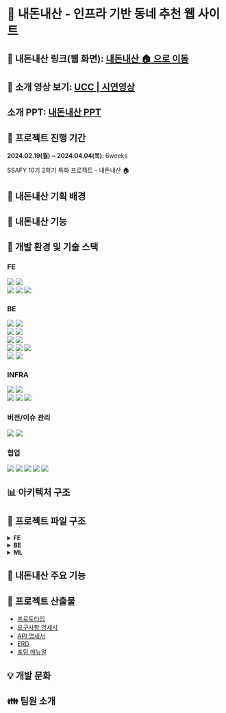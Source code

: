 # :house_with_garden: 내돈내산 - 인프라 기반 동네 추천 웹 사이트


## :link: 내돈내산 링크(웹 화면): [내돈내산 :house: 으로 이동](https://j10e204.p.ssafy.io/)
## :cinema: 소개 영상 보기: [UCC ]()|[ 시연영상]()
## 소개 PPT: [내돈내산 PPT]()

## :date: 프로젝트 진행 기간
**2024.02.19(월) ~ 2024.04.04(목)**: 6weeks

SSAFY 10기 2학기 특화 프로젝트 - 내돈내산 :house:


## :cherry_blossom: 내돈내산 기획 배경

## :fish_cake: 내돈내산 기능

## :hammer: 개발 환경 및 기술 스택
### FE
<img src="https://img.shields.io/badge/JavaScript-F7DF1E?style=for-the-badge&logo=JavaScript&logoColor=white">
<img src="https://img.shields.io/badge/Tailwind_CSS-38B2AC?style=for-the-badge&logo=tailwind-css&logoColor=white"><br>
<img src="https://img.shields.io/badge/React-20232A?style=for-the-badge&logo=react&logoColor=61DAFB">
<img src="https://img.shields.io/badge/typescript-3178C6?style=for-the-badge&logo=typescript&logoColor=white">
<img src="https://img.shields.io/badge/Node.js-43853D?style=for-the-badge&logo=node.js&logoColor=white">

### BE
<img src="https://img.shields.io/badge/Python-3776AB?style=for-the-badge&logo=python&logoColor=white"> <img src="https://img.shields.io/badge/Java-ED8B00?style=for-the-badge&logo=openjdk&logoColor=white"><br>
<img src="https://img.shields.io/badge/springboot-6DB33F?style=for-the-badge&logo=springboot&logoColor=white">
<img src="https://img.shields.io/badge/FastAPI-009688?style=for-the-badge&logo=fastapi&logoColor=white"><br>
<img src="https://img.shields.io/badge/Hibernate-59666C?style=for-the-badge&logo=Hibernate&logoColor=white">
<img src="https://img.shields.io/badge/Gradle-02303A.svg?style=for-the-badge&logo=Gradle&logoColor=white"><br>
<img src="https://img.shields.io/badge/MySQL-005C84?style=for-the-badge&logo=mysql&logoColor=white">
<img src="https://img.shields.io/badge/MongoDB-47A248?style=for-the-badge&logo=mongoDB&logoColor=white">
<img src="https://img.shields.io/badge/redis-%23DD0031.svg?&style=for-the-badge&logo=redis&logoColor=white"><br>
<img src="https://img.shields.io/badge/json%20web%20tokens-323330?style=for-the-badge&logo=json-web-tokens&logoColor=pink">
<img src="https://img.shields.io/badge/Spring_Security-6DB33F?style=for-the-badge&logo=Spring-Security&logoColor=white">

### INFRA
<img src="https://img.shields.io/badge/amazonec2-FF9900?style=for-the-badge&logo=amazonec2&logoColor=white">
<img src="https://img.shields.io/badge/amazonrds-527FFF?style=for-the-badge&logo=amazonrds&logoColor=white"><br>
<img src="https://img.shields.io/badge/Jenkins-D24939?style=for-the-badge&logo=Jenkins&logoColor=white">
<img src="https://img.shields.io/badge/docker-%230db7ed.svg?style=for-the-badge&logo=docker&logoColor=white">

<img src="https://img.shields.io/badge/nginx-009639?style=for-the-badge&logo=nginx&logoColor=white">

### 버전/이슈 관리
<img src="https://img.shields.io/badge/GitLab-330F63?style=for-the-badge&logo=gitlab&logoColor=white"> <img src="https://img.shields.io/badge/GIT-E44C30?style=for-the-badge&logo=git&logoColor=white">


### 협업
<img src="https://img.shields.io/badge/Mattermost-0058CC?style=for-the-badge&logo=Mattermost&logoColor=white"> <img src="https://img.shields.io/badge/Discord-7289DA?style=for-the-badge&logo=discord&logoColor=white"/>
<img src="https://img.shields.io/badge/Figma-F24E1E?style=for-the-badge&logo=figma&logoColor=white">
<img src="https://img.shields.io/badge/Notion-%23000000.svg?style=for-the-badge&logo=notion&logoColor=white">
<img src="https://img.shields.io/badge/Jira-0052CC?style=for-the-badge&logo=Jira&logoColor=white">


## :bar_chart: 아키텍처 구조

## :file_folder: 프로젝트 파일 구조

<details>
<summary><b>FE</b></summary>
<pre>
<code>
Front
 ┣ public
 ┃ ┣ mango.png
 ┃ ┣ redhouse.png
 ┃ ┗ vite.svg
 ┣ src
 ┃ ┣ assets
 ┃ ┃ ┣ appleMango.png
 ┃ ┃ ┣ bluehouse.png
 ┃ ┃ ┣ building.png
 ┃ ┃ ┣ buildingCarousel.png
 ┃ ┃ ┣ camparison.png
 ┃ ┃ ┣ company.gif
 ┃ ┃ ┣ comparisonCarousel.png
 ┃ ┃ ┣ dong.gif
 ┃ ┃ ┣ garma.jpg
 ┃ ┃ ┣ hamburger.png
 ┃ ┃ ┣ house.png
 ┃ ┃ ┣ information.png
 ┃ ┃ ┣ informationCarousel.png
 ┃ ┃ ┣ like.png
 ┃ ┃ ┣ logo.png
 ┃ ┃ ┣ marker.png
 ┃ ┃ ┣ mypage.png
 ┃ ┃ ┣ mypageCarousel.png
 ┃ ┃ ┣ news.jpg
 ┃ ┃ ┣ recommend.png
 ┃ ┃ ┣ recommendCarousel.png
 ┃ ┃ ┣ redhouse.png
 ┃ ┃ ┣ tooltip.png
 ┃ ┃ ┗ unlike.png
 ┃ ┣ components
 ┃ ┃ ┣ building
 ┃ ┃ ┃ ┣ reuse
 ┃ ┃ ┃ ┃ ┗ BuildingCard.tsx
 ┃ ┃ ┃ ┣ content.css
 ┃ ┃ ┃ ┣ KakaoMap.tsx
 ┃ ┃ ┃ ┗ SideBuilding.tsx
 ┃ ┃ ┣ comparison
 ┃ ┃ ┃ ┣ reuse
 ┃ ┃ ┃ ┃ ┗ Card.tsx
 ┃ ┃ ┃ ┣ Column.tsx
 ┃ ┃ ┃ ┣ ComparisonGraph.tsx
 ┃ ┃ ┃ ┣ DetailGraph.tsx
 ┃ ┃ ┃ ┣ DongAdd.tsx
 ┃ ┃ ┃ ┗ tenor.gif
 ┃ ┃ ┣ entry
 ┃ ┃ ┃ ┣ reuse
 ┃ ┃ ┃ ┃ ┣ Card.tsx
 ┃ ┃ ┃ ┃ ┗ Carousel.tsx
 ┃ ┃ ┃ ┣ KakaoLogin.tsx
 ┃ ┃ ┃ ┗ SideButton.tsx
 ┃ ┃ ┣ information
 ┃ ┃ ┃ ┣ reuse
 ┃ ┃ ┃ ┃ ┗ NewsCard.tsx
 ┃ ┃ ┃ ┣ RadarChart.tsx
 ┃ ┃ ┃ ┣ Report.tsx
 ┃ ┃ ┃ ┣ ReportNews.tsx
 ┃ ┃ ┃ ┣ SideNews.tsx
 ┃ ┃ ┃ ┣ TableChart.tsx
 ┃ ┃ ┃ ┗ TextBox.tsx
 ┃ ┃ ┣ my
 ┃ ┃ ┃ ┣ reuse
 ┃ ┃ ┃ ┃ ┗ LikedDong.tsx
 ┃ ┃ ┃ ┣ Like.tsx
 ┃ ┃ ┃ ┣ Report.tsx
 ┃ ┃ ┃ ┣ ReportContent.tsx
 ┃ ┃ ┃ ┗ test.tsx
 ┃ ┃ ┗ recommend
 ┃ ┃ ┃ ┣ reuse
 ┃ ┃ ┃ ┃ ┣ InfraSlider.tsx
 ┃ ┃ ┃ ┃ ┗ SelectCard.tsx
 ┃ ┃ ┃ ┣ KakaoMap.tsx
 ┃ ┃ ┃ ┣ SelectInfra.tsx
 ┃ ┃ ┃ ┗ SideRecommend.tsx
 ┃ ┣ datas
 ┃ ┃ ┣ buildings.json
 ┃ ┃ ┣ dong.json
 ┃ ┃ ┣ dongName.json
 ┃ ┃ ┣ jm.json
 ┃ ┃ ┣ ms.tsx
 ┃ ┃ ┣ newDong.json
 ┃ ┃ ┣ newGu.json
 ┃ ┃ ┣ newsImages.json
 ┃ ┃ ┣ SB.json
 ┃ ┃ ┗ test.json
 ┃ ┣ pages
 ┃ ┃ ┣ BuildingPage.tsx
 ┃ ┃ ┣ ComparisonPage.tsx
 ┃ ┃ ┣ EntryPage.tsx
 ┃ ┃ ┣ InformationPage.tsx
 ┃ ┃ ┣ InitialFormPage.tsx
 ┃ ┃ ┣ MyPage.tsx
 ┃ ┃ ┗ RecommendPage.tsx
 ┃ ┣ stores
 ┃ ┃ ┣ DongStore.tsx
 ┃ ┃ ┣ SearchStore.tsx
 ┃ ┃ ┣ store.tsx
 ┃ ┃ ┣ UseLikeStore.tsx
 ┃ ┃ ┗ UserStore.tsx
 ┃ ┣ utils
 ┃ ┃ ┣ Alert.tsx
 ┃ ┃ ┣ NavBar.tsx
 ┃ ┃ ┣ RecommendList.tsx
 ┃ ┃ ┣ SearchBar.tsx
 ┃ ┃ ┣ Tooltip.tsx
 ┃ ┃ ┣ UseAxios.tsx
 ┃ ┃ ┗ UserForm.tsx
 ┃ ┣ App.tsx
 ┃ ┣ AppRoutes.tsx
 ┃ ┣ index.css
 ┃ ┣ main.tsx
 ┃ ┣ twin.d.ts
 ┃ ┗ vite-env.d.ts
 ┣ .eslintrc.cjs
 ┣ .gitignore
 ┣ index.html
 ┣ package-lock.json
 ┣ package.json
 ┣ postcss.config.js
 ┣ README.md
 ┣ tailwind.config.js
 ┣ tsconfig.json
 ┣ tsconfig.node.json
 ┗ vite.config.ts
</code>
</pre>
</details>


<details>
<summary><b>BE</b></summary>
<pre>
<code>
Back
 ┣ gradle
 ┃ ┗ wrapper
 ┃ ┃ ┣ gradle-wrapper.jar
 ┃ ┃ ┗ gradle-wrapper.properties
 ┣ specializePJ
 ┃ ┣ src
 ┃ ┃ ┗ Main.java
 ┃ ┗ .gitignore
 ┣ src
 ┃ ┣ main
 ┃ ┃ ┣ java
 ┃ ┃ ┃ ┗ com
 ┃ ┃ ┃ ┃ ┗ example
 ┃ ┃ ┃ ┃ ┃ ┗ back
 ┃ ┃ ┃ ┃ ┃ ┃ ┣ auth
 ┃ ┃ ┃ ┃ ┃ ┃ ┃ ┣ controller
 ┃ ┃ ┃ ┃ ┃ ┃ ┃ ┃ ┗ AuthController.java
 ┃ ┃ ┃ ┃ ┃ ┃ ┃ ┣ jwt
 ┃ ┃ ┃ ┃ ┃ ┃ ┃ ┃ ┣ service
 ┃ ┃ ┃ ┃ ┃ ┃ ┃ ┃ ┃ ┗ TokenService.java
 ┃ ┃ ┃ ┃ ┃ ┃ ┃ ┃ ┣ JwtAuthenticationFilter.java
 ┃ ┃ ┃ ┃ ┃ ┃ ┃ ┃ ┣ JwtAuthorizationFilter.java
 ┃ ┃ ┃ ┃ ┃ ┃ ┃ ┃ ┣ JwtProperties.java
 ┃ ┃ ┃ ┃ ┃ ┃ ┃ ┃ ┣ JwtToken.java
 ┃ ┃ ┃ ┃ ┃ ┃ ┃ ┃ ┣ OAuthDto.java
 ┃ ┃ ┃ ┃ ┃ ┃ ┃ ┃ ┗ TokenType.java
 ┃ ┃ ┃ ┃ ┃ ┃ ┃ ┣ oauth
 ┃ ┃ ┃ ┃ ┃ ┃ ┃ ┃ ┣ service
 ┃ ┃ ┃ ┃ ┃ ┃ ┃ ┃ ┃ ┗ OAuthService.java
 ┃ ┃ ┃ ┃ ┃ ┃ ┃ ┃ ┣ FanPrincipalDetailsService.java
 ┃ ┃ ┃ ┃ ┃ ┃ ┃ ┃ ┣ KakaoProfile.java
 ┃ ┃ ┃ ┃ ┃ ┃ ┃ ┃ ┣ OAuthToken.java
 ┃ ┃ ┃ ┃ ┃ ┃ ┃ ┃ ┗ PrincipalDetails.java
 ┃ ┃ ┃ ┃ ┃ ┃ ┃ ┣ redis
 ┃ ┃ ┃ ┃ ┃ ┃ ┃ ┃ ┗ RedisService.java
 ┃ ┃ ┃ ┃ ┃ ┃ ┃ ┗ FormDto.java
 ┃ ┃ ┃ ┃ ┃ ┃ ┣ building
 ┃ ┃ ┃ ┃ ┃ ┃ ┃ ┣ controller
 ┃ ┃ ┃ ┃ ┃ ┃ ┃ ┃ ┗ BuildingController.java
 ┃ ┃ ┃ ┃ ┃ ┃ ┃ ┣ dto
 ┃ ┃ ┃ ┃ ┃ ┃ ┃ ┃ ┣ BuildingDto.java
 ┃ ┃ ┃ ┃ ┃ ┃ ┃ ┃ ┣ BuildingIdRequestDto.java
 ┃ ┃ ┃ ┃ ┃ ┃ ┃ ┃ ┣ BuildingPageDto.java
 ┃ ┃ ┃ ┃ ┃ ┃ ┃ ┃ ┗ BuildingXYDto.java
 ┃ ┃ ┃ ┃ ┃ ┃ ┃ ┣ entity
 ┃ ┃ ┃ ┃ ┃ ┃ ┃ ┃ ┗ Building.java
 ┃ ┃ ┃ ┃ ┃ ┃ ┃ ┣ repository
 ┃ ┃ ┃ ┃ ┃ ┃ ┃ ┃ ┗ BuildingRepository.java
 ┃ ┃ ┃ ┃ ┃ ┃ ┃ ┗ service
 ┃ ┃ ┃ ┃ ┃ ┃ ┃ ┃ ┗ BuildingService.java
 ┃ ┃ ┃ ┃ ┃ ┃ ┣ common
 ┃ ┃ ┃ ┃ ┃ ┃ ┃ ┣ BaseEntity.java
 ┃ ┃ ┃ ┃ ┃ ┃ ┃ ┣ ErrorMessage.java
 ┃ ┃ ┃ ┃ ┃ ┃ ┃ ┣ HttpStatusEnum.java
 ┃ ┃ ┃ ┃ ┃ ┃ ┃ ┗ Message.java
 ┃ ┃ ┃ ┃ ┃ ┃ ┣ config
 ┃ ┃ ┃ ┃ ┃ ┃ ┃ ┣ CorsConfig.java
 ┃ ┃ ┃ ┃ ┃ ┃ ┃ ┣ RedisRepositoryConfig.java
 ┃ ┃ ┃ ┃ ┃ ┃ ┃ ┗ SecurityConfig.java
 ┃ ┃ ┃ ┃ ┃ ┃ ┣ dashboard
 ┃ ┃ ┃ ┃ ┃ ┃ ┃ ┣ controller
 ┃ ┃ ┃ ┃ ┃ ┃ ┃ ┃ ┗ DashboardController.java
 ┃ ┃ ┃ ┃ ┃ ┃ ┃ ┣ document
 ┃ ┃ ┃ ┃ ┃ ┃ ┃ ┃ ┗ Article.java
 ┃ ┃ ┃ ┃ ┃ ┃ ┃ ┣ dto
 ┃ ┃ ┃ ┃ ┃ ┃ ┃ ┃ ┣ ArticleDto.java
 ┃ ┃ ┃ ┃ ┃ ┃ ┃ ┃ ┣ ArticlePageDto.java
 ┃ ┃ ┃ ┃ ┃ ┃ ┃ ┃ ┗ AvgInfraDto.java
 ┃ ┃ ┃ ┃ ┃ ┃ ┃ ┣ repository
 ┃ ┃ ┃ ┃ ┃ ┃ ┃ ┃ ┗ ArticleRepository.java
 ┃ ┃ ┃ ┃ ┃ ┃ ┃ ┗ service
 ┃ ┃ ┃ ┃ ┃ ┃ ┃ ┃ ┗ DashboardService.java
 ┃ ┃ ┃ ┃ ┃ ┃ ┣ dong
 ┃ ┃ ┃ ┃ ┃ ┃ ┃ ┣ controller
 ┃ ┃ ┃ ┃ ┃ ┃ ┃ ┃ ┗ DongController.java
 ┃ ┃ ┃ ┃ ┃ ┃ ┃ ┣ dto
 ┃ ┃ ┃ ┃ ┃ ┃ ┃ ┃ ┗ DongInfraResponseDto.java
 ┃ ┃ ┃ ┃ ┃ ┃ ┃ ┣ entity
 ┃ ┃ ┃ ┃ ┃ ┃ ┃ ┃ ┗ Dong.java
 ┃ ┃ ┃ ┃ ┃ ┃ ┃ ┣ repository
 ┃ ┃ ┃ ┃ ┃ ┃ ┃ ┃ ┗ DongRepository.java
 ┃ ┃ ┃ ┃ ┃ ┃ ┃ ┗ service
 ┃ ┃ ┃ ┃ ┃ ┃ ┃ ┃ ┗ DongService.java
 ┃ ┃ ┃ ┃ ┃ ┃ ┣ exception
 ┃ ┃ ┃ ┃ ┃ ┃ ┃ ┣ AlreadyZzimedException.java
 ┃ ┃ ┃ ┃ ┃ ┃ ┃ ┣ BuildingNotFoundException.java
 ┃ ┃ ┃ ┃ ┃ ┃ ┃ ┣ DongNotFoundException.java
 ┃ ┃ ┃ ┃ ┃ ┃ ┃ ┣ GlobalControllerExceptionHandler.java
 ┃ ┃ ┃ ┃ ┃ ┃ ┃ ┣ ImageUploadException.java
 ┃ ┃ ┃ ┃ ┃ ┃ ┃ ┣ RefreshTokenIncorrectException.java
 ┃ ┃ ┃ ┃ ┃ ┃ ┃ ┣ UserNotFoundException.java
 ┃ ┃ ┃ ┃ ┃ ┃ ┃ ┗ ZzimNotFoundException.java
 ┃ ┃ ┃ ┃ ┃ ┃ ┣ gu
 ┃ ┃ ┃ ┃ ┃ ┃ ┃ ┣ controller
 ┃ ┃ ┃ ┃ ┃ ┃ ┃ ┃ ┗ GuController.java
 ┃ ┃ ┃ ┃ ┃ ┃ ┃ ┗ entity
 ┃ ┃ ┃ ┃ ┃ ┃ ┃ ┃ ┗ Gu.java
 ┃ ┃ ┃ ┃ ┃ ┃ ┣ infra
 ┃ ┃ ┃ ┃ ┃ ┃ ┃ ┗ entity
 ┃ ┃ ┃ ┃ ┃ ┃ ┃ ┃ ┗ Infra.java
 ┃ ┃ ┃ ┃ ┃ ┃ ┣ infracount
 ┃ ┃ ┃ ┃ ┃ ┃ ┃ ┣ dto
 ┃ ┃ ┃ ┃ ┃ ┃ ┃ ┃ ┣ InfraCountSummaryDto.java
 ┃ ┃ ┃ ┃ ┃ ┃ ┃ ┃ ┣ InfraTypeAvgCountDto.java
 ┃ ┃ ┃ ┃ ┃ ┃ ┃ ┃ ┗ InfraTypeCountDto.java
 ┃ ┃ ┃ ┃ ┃ ┃ ┃ ┣ entity
 ┃ ┃ ┃ ┃ ┃ ┃ ┃ ┃ ┗ InfraCount.java
 ┃ ┃ ┃ ┃ ┃ ┃ ┃ ┗ repository
 ┃ ┃ ┃ ┃ ┃ ┃ ┃ ┃ ┗ InfraCountRepository.java
 ┃ ┃ ┃ ┃ ┃ ┃ ┣ infrascore
 ┃ ┃ ┃ ┃ ┃ ┃ ┃ ┣ dto
 ┃ ┃ ┃ ┃ ┃ ┃ ┃ ┃ ┣ InfraAvgScoreDto.java
 ┃ ┃ ┃ ┃ ┃ ┃ ┃ ┃ ┗ InfraScoreDto.java
 ┃ ┃ ┃ ┃ ┃ ┃ ┃ ┣ entity
 ┃ ┃ ┃ ┃ ┃ ┃ ┃ ┃ ┗ InfraScore.java
 ┃ ┃ ┃ ┃ ┃ ┃ ┃ ┗ repository
 ┃ ┃ ┃ ┃ ┃ ┃ ┃ ┃ ┗ InfraScoreRepository.java
 ┃ ┃ ┃ ┃ ┃ ┃ ┣ infratype
 ┃ ┃ ┃ ┃ ┃ ┃ ┃ ┗ entity
 ┃ ┃ ┃ ┃ ┃ ┃ ┃ ┃ ┗ InfraType.java
 ┃ ┃ ┃ ┃ ┃ ┃ ┣ keyword
 ┃ ┃ ┃ ┃ ┃ ┃ ┃ ┣ controller
 ┃ ┃ ┃ ┃ ┃ ┃ ┃ ┃ ┗ KeywordController.java
 ┃ ┃ ┃ ┃ ┃ ┃ ┃ ┣ document
 ┃ ┃ ┃ ┃ ┃ ┃ ┃ ┃ ┗ Keyword.java
 ┃ ┃ ┃ ┃ ┃ ┃ ┃ ┣ dto
 ┃ ┃ ┃ ┃ ┃ ┃ ┃ ┃ ┗ KeywordDto.java
 ┃ ┃ ┃ ┃ ┃ ┃ ┃ ┣ repository
 ┃ ┃ ┃ ┃ ┃ ┃ ┃ ┃ ┗ KeywordRepository.java
 ┃ ┃ ┃ ┃ ┃ ┃ ┃ ┗ service
 ┃ ┃ ┃ ┃ ┃ ┃ ┃ ┃ ┗ KeywordService.java
 ┃ ┃ ┃ ┃ ┃ ┃ ┣ report
 ┃ ┃ ┃ ┃ ┃ ┃ ┃ ┣ controller
 ┃ ┃ ┃ ┃ ┃ ┃ ┃ ┃ ┗ ReportController.java
 ┃ ┃ ┃ ┃ ┃ ┃ ┃ ┣ dto
 ┃ ┃ ┃ ┃ ┃ ┃ ┃ ┃ ┣ MypageDongDto.java
 ┃ ┃ ┃ ┃ ┃ ┃ ┃ ┃ ┣ MypageFilterDto.java
 ┃ ┃ ┃ ┃ ┃ ┃ ┃ ┃ ┣ RecommendationDto.java
 ┃ ┃ ┃ ┃ ┃ ┃ ┃ ┃ ┣ ReportDto.java
 ┃ ┃ ┃ ┃ ┃ ┃ ┃ ┃ ┣ RequestDto.java
 ┃ ┃ ┃ ┃ ┃ ┃ ┃ ┃ ┗ ResponseDto.java
 ┃ ┃ ┃ ┃ ┃ ┃ ┃ ┣ entity
 ┃ ┃ ┃ ┃ ┃ ┃ ┃ ┃ ┗ Report.java
 ┃ ┃ ┃ ┃ ┃ ┃ ┃ ┣ repository
 ┃ ┃ ┃ ┃ ┃ ┃ ┃ ┃ ┗ ReportRepository.java
 ┃ ┃ ┃ ┃ ┃ ┃ ┃ ┗ service
 ┃ ┃ ┃ ┃ ┃ ┃ ┃ ┃ ┗ ReportService.java
 ┃ ┃ ┃ ┃ ┃ ┃ ┣ reportdong
 ┃ ┃ ┃ ┃ ┃ ┃ ┃ ┣ controller
 ┃ ┃ ┃ ┃ ┃ ┃ ┃ ┃ ┗ ReportDongController.java
 ┃ ┃ ┃ ┃ ┃ ┃ ┃ ┣ entity
 ┃ ┃ ┃ ┃ ┃ ┃ ┃ ┃ ┗ ReportDong.java
 ┃ ┃ ┃ ┃ ┃ ┃ ┃ ┗ repository
 ┃ ┃ ┃ ┃ ┃ ┃ ┃ ┃ ┗ ReportdongRepository.java
 ┃ ┃ ┃ ┃ ┃ ┃ ┣ subway
 ┃ ┃ ┃ ┃ ┃ ┃ ┃ ┣ dto
 ┃ ┃ ┃ ┃ ┃ ┃ ┃ ┃ ┗ SubwayDto.java
 ┃ ┃ ┃ ┃ ┃ ┃ ┃ ┣ entity
 ┃ ┃ ┃ ┃ ┃ ┃ ┃ ┃ ┗ Subway.java
 ┃ ┃ ┃ ┃ ┃ ┃ ┃ ┗ repository
 ┃ ┃ ┃ ┃ ┃ ┃ ┃ ┃ ┗ SubwayRepository.java
 ┃ ┃ ┃ ┃ ┃ ┃ ┣ user
 ┃ ┃ ┃ ┃ ┃ ┃ ┃ ┣ controller
 ┃ ┃ ┃ ┃ ┃ ┃ ┃ ┃ ┗ UserController.java
 ┃ ┃ ┃ ┃ ┃ ┃ ┃ ┣ dto
 ┃ ┃ ┃ ┃ ┃ ┃ ┃ ┃ ┣ AddressDto.java
 ┃ ┃ ┃ ┃ ┃ ┃ ┃ ┃ ┣ Coordinate.java
 ┃ ┃ ┃ ┃ ┃ ┃ ┃ ┃ ┣ LatLonDto.java
 ┃ ┃ ┃ ┃ ┃ ┃ ┃ ┃ ┣ MypageDto.java
 ┃ ┃ ┃ ┃ ┃ ┃ ┃ ┃ ┗ UserSimple.java
 ┃ ┃ ┃ ┃ ┃ ┃ ┃ ┣ entity
 ┃ ┃ ┃ ┃ ┃ ┃ ┃ ┃ ┣ Gender.java
 ┃ ┃ ┃ ┃ ┃ ┃ ┃ ┃ ┗ User.java
 ┃ ┃ ┃ ┃ ┃ ┃ ┃ ┣ repository
 ┃ ┃ ┃ ┃ ┃ ┃ ┃ ┃ ┗ UserRepository.java
 ┃ ┃ ┃ ┃ ┃ ┃ ┃ ┗ service
 ┃ ┃ ┃ ┃ ┃ ┃ ┃ ┃ ┗ UserService.java
 ┃ ┃ ┃ ┃ ┃ ┃ ┣ zzim
 ┃ ┃ ┃ ┃ ┃ ┃ ┃ ┣ controller
 ┃ ┃ ┃ ┃ ┃ ┃ ┃ ┃ ┗ ZzimController.java
 ┃ ┃ ┃ ┃ ┃ ┃ ┃ ┣ dto
 ┃ ┃ ┃ ┃ ┃ ┃ ┃ ┃ ┣ ZzimDto.java
 ┃ ┃ ┃ ┃ ┃ ┃ ┃ ┃ ┗ ZzimRequestDto.java
 ┃ ┃ ┃ ┃ ┃ ┃ ┃ ┣ entity
 ┃ ┃ ┃ ┃ ┃ ┃ ┃ ┃ ┗ Zzim.java
 ┃ ┃ ┃ ┃ ┃ ┃ ┃ ┣ repository
 ┃ ┃ ┃ ┃ ┃ ┃ ┃ ┃ ┗ ZzimRepository.java
 ┃ ┃ ┃ ┃ ┃ ┃ ┃ ┗ service
 ┃ ┃ ┃ ┃ ┃ ┃ ┃ ┃ ┗ ZzimService.java
 ┃ ┃ ┃ ┃ ┃ ┃ ┗ BackApplication.java
 ┃ ┃ ┗ resources
 ┃ ┃ ┃ ┣ application-oauth.yml
 ┃ ┃ ┃ ┗ application.yml
 ┃ ┗ test
 ┃ ┃ ┗ java
 ┃ ┃ ┃ ┗ com
 ┃ ┃ ┃ ┃ ┗ example
 ┃ ┃ ┃ ┃ ┃ ┗ back
 ┃ ┃ ┃ ┃ ┃ ┃ ┗ DemoApplicationTests.java
 ┣ .gitignore
 ┣ build.gradle
 ┣ Dockerfile
 ┣ gradlew
 ┣ gradlew.bat
 ┗ settings.gradle
 </code>
 </pre>
</details>


<details>
<summary><b>ML</b></summary>
<pre>
<code>
</code>
</pre>
</details>


## :sparkler: 내돈내산 주요 기능

## :memo: 프로젝트 산출물
- [프로토타입](https://www.figma.com/file/bBPcUcmCZg5fgGhJ1OfW6r/%EB%82%B4%EB%8F%88%EB%82%B4%EC%82%B0?type=design&node-id=0-1&mode=design&t=Usom68rZGy5AMPmq-0)
- [요구사항 명세서](https://www.notion.so/f9f680e00c9a4bb384ed23b73671370d)
- [API 명세서](https://www.notion.so/API-5ee34edf880f426bb3e901878e650d00)
- [ERD](https://www.notion.so/DB-ERD-a3b7e487c42c4cf8a5835055831efa82)
- [포팅 매뉴얼](https://lab.ssafy.com/s10-bigdata-recom-sub2/S10P22E204/-/blob/master/exec/%ED%8F%AC%ED%8C%85%EB%A7%A4%EB%89%B4%EC%96%BC.md?ref_type=heads)

## :bulb: 개발 문화


## :family: 팀원 소개

